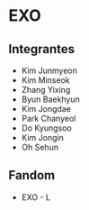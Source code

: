 # EXO
## Integrantes
- Kim Junmyeon
- Kim Minseok
- Zhang Yixing
- Byun Baekhyun
- Kim Jongdae
- Park Chanyeol
- Do Kyungsoo
- Kim Jongin
- Oh Sehun

## Fandom
- EXO - L
